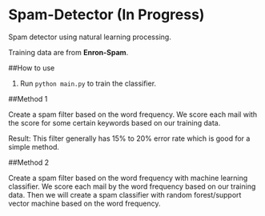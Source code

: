 # Spam-Detector (In Progress)
Spam detector using natural learning processing. 

Training data are from **Enron-Spam**. 

##How to use

1. Run `python main.py` to train the classifier.

##Method 1

Create a spam filter based on the word frequency. We score each mail with the score for some certain keywords based on our training data.

Result: This filter generally has 15% to 20% error rate which is good for a simple method.

##Method 2

Create a spam filter based on the word frequency with machine learning classifier. We score each mail by the word frequency based on our training data. Then we will create a spam classifier with random forest/support vector machine based on the word frequency.